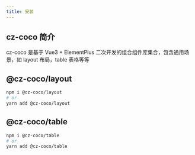 ```yaml
---
title: 安装
---
```


## cz-coco 简介

cz-coco 是基于 Vue3 + ElementPlus 二次开发的组合组件库集合，包含通用场景，如 layout 布局，table 表格等等

## @cz-coco/layout

```bash
npm i @cz-coco/layout
# or
yarn add @cz-coco/layout
```

## @cz-coco/table

```bash
npm i @cz-coco/table
# or
yarn add @cz-coco/table
```
